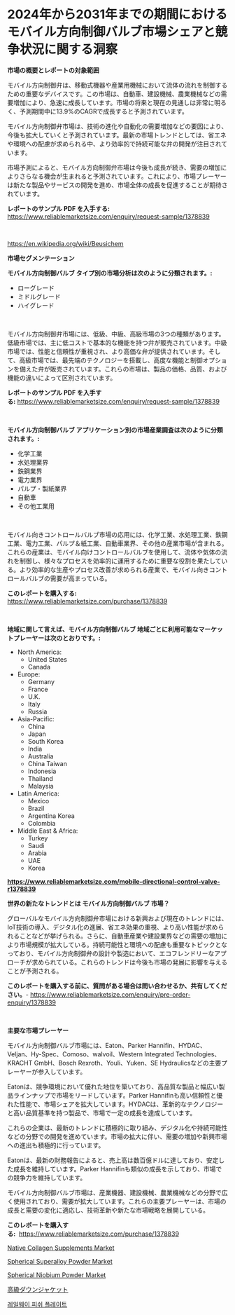 <p><h1>2024年から2031年までの期間におけるモバイル方向制御バルブ市場シェアと競争状況に関する洞察</h1></p><p><strong>市場の概要とレポートの対象範囲</strong></p>
<p><p>モバイル方向制御弁は、移動式機器や産業用機械において流体の流れを制御するための重要なデバイスです。この市場は、自動車、建設機械、農業機械などの需要増加により、急速に成長しています。市場の将来と現在の見通しは非常に明るく、予測期間中に13.9%のCAGRで成長すると予測されています。</p><p>モバイル方向制御弁市場は、技術の進化や自動化の需要増加などの要因により、今後も拡大していくと予測されています。最新の市場トレンドとしては、省エネや環境への配慮が求められる中、より効率的で持続可能な弁の開発が注目されています。</p><p>市場予測によると、モバイル方向制御弁市場は今後も成長が続き、需要の増加によりさらなる機会が生まれると予測されています。これにより、市場プレーヤーは新たな製品やサービスの開発を進め、市場全体の成長を促進することが期待されています。</p></p>
<p><strong>レポートのサンプル PDF を入手する:</strong> <a href="https://www.reliablemarketsize.com/enquiry/request-sample/1378839">https://www.reliablemarketsize.com/enquiry/request-sample/1378839</a></p>
<p>&nbsp;</p>
<p><a href="https://en.wikipedia.org/wiki/Beusichem">https://en.wikipedia.org/wiki/Beusichem</a></p>
<p><strong>市場セグメンテーション</strong></p>
<p><strong>モバイル方向制御バルブ タイプ別の市場分析は次のように分類されます。:</strong></p>
<p><ul><li>ローグレード</li><li>ミドルグレード</li><li>ハイグレード</li></ul></p>
<p>&nbsp;</p>
<p><p>モバイル方向制御弁市場には、低級、中級、高級市場の3つの種類があります。低級市場では、主に低コストで基本的な機能を持つ弁が販売されています。中級市場では、性能と信頼性が重視され、より高価な弁が提供されています。そして、高級市場では、最先端のテクノロジーを搭載し、高度な機能と制御オプションを備えた弁が販売されています。これらの市場は、製品の価格、品質、および機能の違いによって区別されています。</p></p>
<p><strong>レポートのサンプル PDF を入手する:</strong>&nbsp;<a href="https://www.reliablemarketsize.com/enquiry/request-sample/1378839">https://www.reliablemarketsize.com/enquiry/request-sample/1378839</a></p>
<p>&nbsp;</p>
<p><strong> モバイル方向制御バルブ アプリケーション別の市場産業調査は次のように分類されます。:</strong></p>
<p><ul><li>化学工業</li><li>水処理業界</li><li>鉄鋼業界</li><li>電力業界</li><li>パルプ・製紙業界</li><li>自動車</li><li>その他工業用</li></ul></p>
<p>&nbsp;</p>
<p><p>モバイル向きコントロールバルブ市場の応用には、化学工業、水処理工業、鉄鋼工業、電力工業、パルプ＆紙工業、自動車業界、その他の産業市場が含まれる。これらの産業は、モバイル向けコントロールバルブを使用して、流体や気体の流れを制御し、様々なプロセスを効率的に運用するために重要な役割を果たしている。より効率的な生産やプロセス改善が求められる産業で、モバイル向きコントロールバルブの需要が高まっている。</p></p>
<p><strong>このレポートを購入する:</strong>&nbsp; <a href="https://www.reliablemarketsize.com/purchase/1378839">https://www.reliablemarketsize.com/purchase/1378839</a></p>
<p>&nbsp;</p>
<p><strong>地域に関して言えば、モバイル方向制御バルブ 地域ごとに利用可能なマーケットプレーヤーは次のとおりです。:</strong></p>
<p><ul>
    <li>
        North America:
        <ul>
            <li>United States</li>
            <li>Canada</li>
        </ul>
    </li>
    <li>
        Europe:
        <ul>
            <li>Germany</li>
            <li>France</li>
            <li>U.K.</li>
            <li>Italy</li>
            <li>Russia</li>
        </ul>
    </li>
    <li>
        Asia-Pacific:
        <ul>
            <li>China</li>
            <li>Japan</li>
            <li>South Korea</li>
            <li>India</li>
            <li>Australia</li>
            <li>China Taiwan</li>
            <li>Indonesia</li>
            <li>Thailand</li>
            <li>Malaysia</li>
        </ul>
    </li>
    <li>
        Latin America:
        <ul>
            <li>Mexico</li>
            <li>Brazil</li>
            <li>Argentina Korea</li>
            <li>Colombia</li>
        </ul>
    </li>
    <li>
        Middle East & Africa:
        <ul>
            <li>Turkey</li>
            <li>Saudi</li>
            <li>Arabia</li>
            <li>UAE</li>
            <li>Korea</li>
        </ul>
    </li>
    </ul></p>
<p><strong><a href="https://www.reliablemarketsize.com/mobile-directional-control-valve-r1378839">https://www.reliablemarketsize.com/mobile-directional-control-valve-r1378839</a></strong>&nbsp;</p>
<p><strong>世界の新たなトレンドとは モバイル方向制御バルブ 市場？</strong></p>
<p><p>グローバルなモバイル方向制御弁市場における新興および現在のトレンドには、IoT技術の導入、デジタル化の進展、省エネ効果の重視、より高い性能が求められることなどが挙げられる。さらに、自動車産業や建設業界などの需要の増加により市場規模が拡大している。持続可能性と環境への配慮も重要なトピックとなっており、モバイル方向制御弁の設計や製造において、エコフレンドリーなアプローチが求められている。これらのトレンドは今後も市場の発展に影響を与えることが予測される。</p></p>
<p><strong>このレポートを購入する前に、質問がある場合は問い合わせるか、共有してください。</strong>- <a href="https://www.reliablemarketsize.com/enquiry/pre-order-enquiry/1378839">https://www.reliablemarketsize.com/enquiry/pre-order-enquiry/1378839</a></p>
<p>&nbsp;</p>
<p><strong>主要な市場プレーヤー</strong></p>
<p><p>モバイル方向制御バルブ市場には、Eaton、Parker Hannifin、HYDAC、Veljan、Hy-Spec、Comoso、walvoil、Western Integrated Technologies、KRACHT GmbH、Bosch Rexroth、Youli、Yuken、SE Hydraulicsなどの主要プレーヤーが参入しています。</p><p>Eatonは、競争環境において優れた地位を築いており、高品質な製品と幅広い製品ラインナップで市場をリードしています。Parker Hannifinも高い信頼性と優れた性能で、市場シェアを拡大しています。HYDACは、革新的なテクノロジーと高い品質基準を持つ製品で、市場で一定の成長を達成しています。</p><p>これらの企業は、最新のトレンドに積極的に取り組み、デジタル化や持続可能性などの分野での開発を進めています。市場の拡大に伴い、需要の増加や新興市場への進出も積極的に行っています。</p><p>Eatonは、最新の財務報告によると、売上高は数百億ドルに達しており、安定した成長を維持しています。Parker Hannifinも類似の成長を示しており、市場での競争力を維持しています。</p><p>モバイル方向制御バルブ市場は、産業機器、建設機械、農業機械などの分野で広く使用されており、需要が拡大しています。これらの主要プレーヤーは、市場の成長と需要の変化に適応し、技術革新や新たな市場戦略を展開している。</p></p>
<p><strong>このレポートを購入する:</strong>&nbsp;&nbsp;<a href="https://www.reliablemarketsize.com/purchase/1378839">https://www.reliablemarketsize.com/purchase/1378839</a></p>
<p><p><a href="https://medium.com/@elizbethsmithb208/native-collagen-supplements-market-size-by-type-type-i-collagen-supplements-type-ii-collagen-ea27e03490e2">Native Collagen Supplements Market</a></p><p><a href="https://github.com/Graham1Dianne/Market-Research-Report-List-1/blob/main/spherical-superalloy-powder-market.md">Spherical Superalloy Powder Market</a></p><p><a href="https://github.com/KavonHansen645/Market-Research-Report-List-1/blob/main/spherical-niobium-powder-market.md">Spherical Niobium Powder Market</a></p><p><a href="https://github.com/DanykaKilback/Market-Research-Report-List-2/blob/main/5153989814.md">高級ダウンジャケット</a></p><p><a href="https://github.com/LuckeyCorbin/Market-Research-Report-List-1/blob/main/84902894439.md">레일웨이 피쉬 플레이트</a></p></p>
